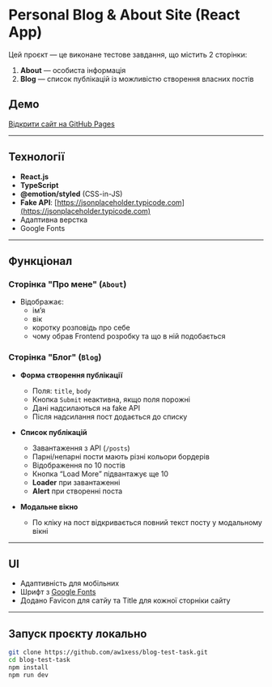 # Personal Blog & About Site (React App)

Цей проєкт — це виконане тестове завдання, що містить 2 сторінки:

1. **About** — особиста інформація
2. **Blog** — список публікацій із можливістю створення власних постів

## Демо

[Відкрити сайт на GitHub Pages]()

---

## Технології

- **React.js**
- **TypeScript**
- **@emotion/styled** (CSS-in-JS)
- **Fake API**: [https://jsonplaceholder.typicode.com](https://jsonplaceholder.typicode.com)
- Адаптивна верстка
- Google Fonts

---

## Функціонал

### Сторінка "Про мене" (`About`)

- Відображає:
  - ім’я
  - вік
  - коротку розповідь про себе
  - чому обрав Frontend розробку та що в ній подобається

### Сторінка "Блог" (`Blog`)

- **Форма створення публікації**

  - Поля: `title`, `body`
  - Кнопка `Submit` неактивна, якщо поля порожні
  - Дані надсилаються на fake API
  - Після надсилання пост додається до списку

- **Список публікацій**

  - Завантаження з API (`/posts`)
  - Парні/непарні пости мають різні кольори бордерів
  - Відображення по 10 постів
  - Кнопка “Load More” підвантажує ще 10
  - **Loader** при завантаженні
  - **Alert** при створенні поста

- **Модальне вікно**
  - По кліку на пост відкривається повний текст посту у модальному вікні

---

## UI

- Адаптивність для мобільних
- Шрифт з [Google Fonts](https://fonts.google.com/specimen/Roboto)
- Додано Favicon для сатйу та Title для кожної сторніки сайту

---

## Запуск проєкту локально

```bash
git clone https://github.com/aw1xess/blog-test-task.git
cd blog-test-task
npm install
npm run dev
```
